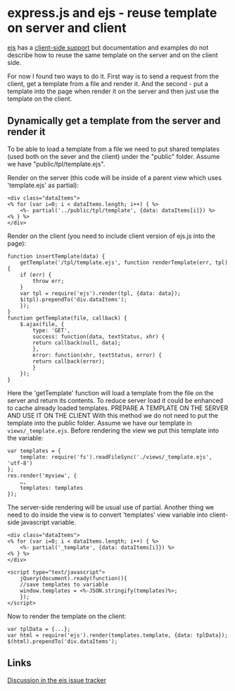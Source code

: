 express.js and ejs - reuse template on server and client
============================================
[ejs](https://github.com/visionmedia/ejs) has a [client-side support](https://github.com/visionmedia/ejs#client-side-support) but documentation and examples do not describe how to reuse the same template on the server and on the client side.

For now I found two ways to do it. First way is to send a request from the client, get a template from a file and render it. And the second - put a template into the page when render it on the server and then just use the template on the client.

Dynamically get a template from the server and render it
--------------------------------------------
To be able to load a template from a file we need to put shared templates (used both on the sever and the client) under the "public" folder. Assume we have "public/tpl/template.ejs".

Render on the server (this code will be inside of a parent view which uses 'template.ejs' as partial):

    <div class="dataItems">
    <% for (var i=0; i < dataItems.length; i++) { %>
        <%- partial('../public/tpl/template', {data: dataItems[i]}) %>
    <% } %>
    </div>

Render on the client (you need to include client version of ejs.js into the page):

    function insertTemplate(data) {
        getTemplate('/tpl/template.ejs', function renderTemplate(err, tpl) {
        if (err) {
            throw err;
        }
        var tpl = require('ejs').render(tpl, {data: data});
        $(tpl).prependTo('div.dataItems');
        });
    }
    function getTemplate(file, callback) {
        $.ajax(file, {
            type: 'GET',
            success: function(data, textStatus, xhr) {
            return callback(null, data);
            },
            error: function(xhr, textStatus, error) {
            return callback(error);
            }
        });
    }

Here the 'getTemplate' function will load a template from the file on the server and return its contents. To reduce server load it could be enhanced to cache already loaded templates.
PREPARE A TEMPLATE ON THE SERVER AND USE IT ON THE CLIENT
With this method we do not need to put the template into the public folder. Assume we have our template in `views/_template.ejs`. Before rendering the view we put this template into the variable:

    var templates = {
        template: require('fs').readFileSync('./views/_template.ejs', 'utf-8')
    };
    res.render('myview', {
        …,
        templates: templates
    });

The server-side rendering will be usual use of partial. Another thing we need to do inside the view is to convert 'templates' view variable into client-side javascript variable.

    <div class="dataItems">
    <% for (var i=0; i < dataItems.length; i++) { %>
        <%- partial('_template', {data: dataItems[i]}) %>
    <% } %>
    </div>

    <script type="text/javascript">
        jQuery(document).ready(function(){
        //save templates to variable
        window.templates = <%-JSON.stringify(templates)%>;
        });
    </script>

Now to render the template on the client:

    var tplData = {...};
    var html = require('ejs').render(templates.template, {data: tplData});
    $(html).prependTo('div.dataItems');

Links
--------------------------------------------
[Discussion in the ejs issue tracker](https://github.com/visionmedia/ejs/issues/52)
